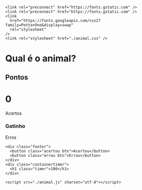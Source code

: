 <!DOCTYPE html>
<html lang="en">
  <head>
    <meta charset="UTF-8" />
    <meta http-equiv="X-UA-Compatible" content="IE=edge" />
    <meta name="viewport" content="width=device-width, initial-scale=1.0" />
    <title>Qual é o animal?</title>

    <link rel="preconnect" href="https://fonts.gstatic.com" />
    <link rel="preconnect" href="https://fonts.gstatic.com" />
    <link
      href="https://fonts.googleapis.com/css2?family=Potta+One&display=swap"
      rel="stylesheet"
    />
    <link rel="stylesheet" href="./animal.css" />
  </head>
  <body class="paginatoda">
    <div class="titulocont"><h1 class="titulo">Qual é o animal?</h1></div>
    <div class="contpontuacao">
      <div class="pontcard">
        <h2 id="pontosnome">Pontos</h2>
        <h1 id="pontosnumero">0</h1>
      </div>
    </div>
    <div class="containerdecards">
      <div class="cardacertos">
        <p class="titulinho">Acertos</p>
        <ul class="listaacertos"></ul>
      </div>
      <div class="cardcentral">
        <div class="divdaimage"></div>
        <div class="nomeanimal"><h3>Gatinho</h3></div>
      </div>
      <div class="carderros">
        <p class="titulinho">Erros</p>
        <ul class="listaerros"></ul>
      </div>
    </div>

    <div class="footer">
      <button class="acertou btn">Acertou</button>
      <button class="errou btn">Errou</button>
    </div>
    <div class="containertimer">
      <h1 class="timer">100</h1>
    </div>

    <script src="./animal.js" charset="utf-8"></script>
  </body>
</html>

